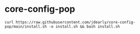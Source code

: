 # core-config-pop

`curl https://raw.githubusercontent.com/jdearly/core-config-pop/main/install.sh -o install.sh && bash install.sh`
